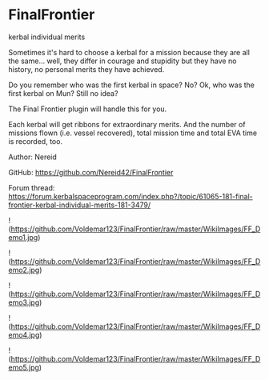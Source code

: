 # FinalFrontier
kerbal individual merits

Sometimes it's hard to choose a kerbal for a mission because they are all the same... well, 
they differ in courage and stupidity but they have no history, no personal merits they have achieved. 

Do you remember who was the first kerbal in space? No? 
Ok, who was the first kerbal on Mun? Still no idea?

The Final Frontier plugin will handle this for you. 

Each kerbal will get ribbons for extraordinary merits. 
And the number of missions flown (i.e. vessel recovered), total mission time and total EVA time is recorded, too.

Author: Nereid

GitHub: https://github.com/Nereid42/FinalFrontier

Forum thread: https://forum.kerbalspaceprogram.com/index.php?/topic/61065-181-final-frontier-kerbal-individual-merits-181-3479/


!(https://github.com/Voldemar123/FinalFrontier/raw/master/WikiImages/FF_Demo1.jpg)

!(https://github.com/Voldemar123/FinalFrontier/raw/master/WikiImages/FF_Demo2.jpg)

!(https://github.com/Voldemar123/FinalFrontier/raw/master/WikiImages/FF_Demo3.jpg)

!(https://github.com/Voldemar123/FinalFrontier/raw/master/WikiImages/FF_Demo4.jpg)

!(https://github.com/Voldemar123/FinalFrontier/raw/master/WikiImages/FF_Demo5.jpg)